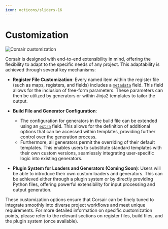 ```yaml
---
icon: octicons/sliders-16
---
```


# Customization

<img src="../../assets/images/flow-customization.drawio.svg" alt="Corsair customization" class="invert-on-slate">

Corsair is designed with end-to-end extensibility in mind, offering the flexibility to adapt to the specific needs of any project. This adaptability is achieved through several key mechanisms:

*   **Register File Customization**: Every named item within the register file (such as maps, registers, and fields) includes a [`metadata`](../api.md#corsair.NamedItem.metadata) field. This field allows for the inclusion of free-form parameters. These parameters can then be utilized by generators or within Jinja2 templates to tailor the output.

*   **Build File and Generator Configuration**:
    *   The configuration for generators in the build file can be extended using an [`extra`](../api.md#corsair.GeneratorConfig.extra) field. This allows for the definition of additional options that can be accessed within templates, providing further control over the generation process.
    *   Furthermore, all generators permit the overriding of their default templates. This enables users to substitute standard templates with their own custom versions, seamlessly integrating user-specific logic into existing generators.

*   **Plugin System for Loaders and Generators (Coming Soon)**: Users will be able to introduce their own custom loaders and generators. This can be achieved either through a plugin system or by directly providing Python files, offering powerful extensibility for input processing and output generation.

These customization options ensure that Corsair can be finely tuned to integrate smoothly into diverse project workflows and meet unique requirements. For more detailed information on specific customization points, please refer to the relevant sections on register files, build files, and the plugin system (once available).
